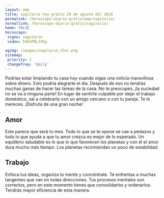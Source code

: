 ```yaml
---
layout: amp
title: sagitario hoy gratis 29 de agosto del 2018 
permalink: /horoscopo-diario-gratis/amp/sagitario/
normallink: /horoscopo-diario-gratis/sagitario/
home: FALSE
horoscopo:
 signo: sagitario
 video: b4b5PRLJXEg

ogimg: /images/sagitario_char.png
sitemap:
 priority: 1
 changefreq: 'daily'
---
```



Podrías estar limpiando tu casa hoy cuando oigas una noticia maravillosa sobre dinero. Esto podría alegrarte el día. Después de eso no tendrás muchas ganas de hacer las tareas de la casa. No te preocupes, ¡la suciedad no se va a ninguna parte! En lugar de sentirte culpable por dejar el trabajo doméstico, sal a celebrarlo con un amigo cercano o con tu pareja. Te lo mereces. ¡Disfruta de una gran noche!

## Amor

Este parece que será tu mes. Todo lo que se te opone se cae a pedazos y todo lo que ayuda a que tu amor crezca es mejor de lo esperado. Un equilibrio saludable es lo que lo que favorecen los planetas y con él el amor dura mucho más tiempo. Los planetas recomiendan un poco de estabilidad.

## Trabajo

Enfoca tus ideas, organiza tu mente y concéntrate. Te enfrentas a muchas tangentes que van en todas direcciones. Tus procesos mentales son correctos, pero en este momento tienes que consolidarlos y ordenarlos. Tendrás mayor eficiencia de esta manera.